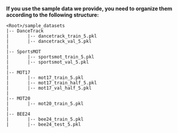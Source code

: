 **If you use the sample data we provide, you need to organize them according to the following structure:**

```
<Root>/sample_datasets
|-- DanceTrack
|		|-- dancetrack_train_5.pkl
|		|-- dancetrack_val_5.pkl
|
|-- SportsMOT
|		|-- sportsmot_train_5.pkl
|		|-- sportsmot_val_5.pkl
|
|-- MOT17
|		|-- mot17_train_5.pkl
|		|-- mot17_train_half_5.pkl
|		|-- mot17_val_half_5.pkl
|
|-- MOT20
|		|-- mot20_train_5.pkl
|
|-- BEE24
|		|-- bee24_train_5.pkl
|		|-- bee24_test_5.pkl

```

